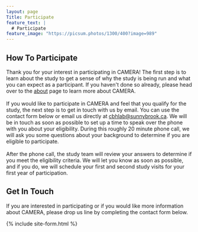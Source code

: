 ```yaml
---
layout: page
Title: Participate
feature_text: |
  # Participate
feature_image: "https://picsum.photos/1300/400?image=989"
---
```

## How To Participate
Thank you for your interest in participating in CAMERA! The first step is to learn about the study to get a sense of 
why the study is being run and what you can expect as a participant. If you haven't done so already, please head over to 
the [about](/about.md) page to learn more about CAMERA.
<br/><br/>
If you would like to participate in CAMERA and feel that you qualify for the study, the next step is to get in touch
with us by email. You can use the contact form below or email us directly at <a href="mailto:cbhlab@sunnybrook.ca">cbhlab@sunnybrook.ca</a>.
We will be in touch as soon as possible to set up a time to speak over the phone with you about your eligibility. During 
this roughly 20 minute phone call, we will ask you some questions about your background to determine if you are eligible 
to participate. 
<br/><br/>
After the phone call, the study team will review your answers to determine if you meet the eligibility criteria. We will
let you know as soon as possible, and if you do, we will schedule your first and second study visits for your first year
of participation. 

## Get In Touch
If you are interested in participating or if you would like more information about CAMERA, please drop us line by completing
the contact form below.

{% include site-form.html %}
